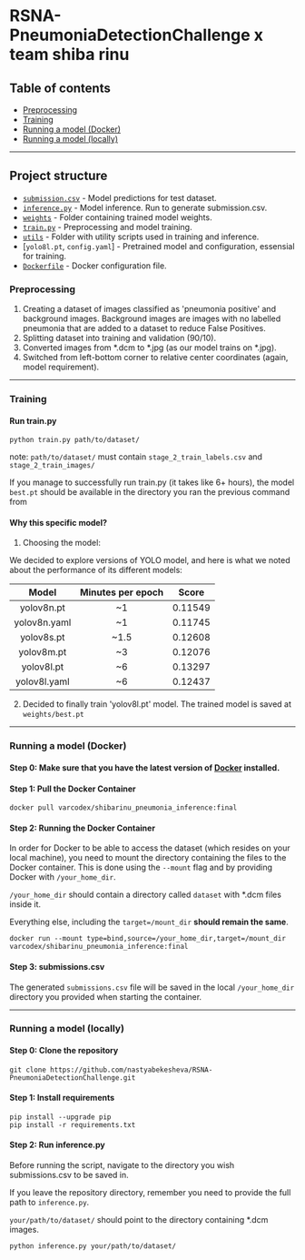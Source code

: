 # RSNA-PneumoniaDetectionChallenge x team shiba rinu

## Table of contents

- [Preprocessing](#Preprocessing)
- [Training](#Training)
- [Running a model (Docker)](#Running-a-model)
- [Running a model (locally)](#Running-a-model-(locally))

-----

## Project structure

- [`submission.csv`](submission.csv) - Model predictions for test dataset.
- [`inference.py`](inference.py) - Model inference. Run to generate submission.csv.
- [`weights`](outputs) - Folder containing trained model weights.
- [`train.py`](training.py) - Preprocessing and model training.
- [`utils`](utils) - Folder with utility scripts used in training and inference.
- [`yolo8l.pt`, `config.yaml`] - Pretrained model and configuration, essensial for training.
- [`Dockerfile`](Dockerfile) - Docker configuration file.

### Preprocessing

1. Creating a dataset of images classified as 'pneumonia positive' and background images.
   Background images are images with no labelled pneumonia that are added to a dataset to reduce False Positives.
2. Splitting dataset into training and validation (90/10).
3. Converted images from *.dcm to *.jpg (as our model trains on *.jpg).
4. Switched from left-bottom corner to relative center coordinates (again, model requirement).

-----

### Training

#### Run train.py

```
python train.py path/to/dataset/
```

note: `path/to/dataset/` must contain `stage_2_train_labels.csv` and `stage_2_train_images/`

If you manage to successfully run train.py (it takes like 6+ hours), the model `best.pt` should be available in the directory you ran the previous command from

#### Why this specific model?

1. Choosing the model:

We decided to explore versions of YOLO model, and here is what we noted about the performance of its different models:

|  **Model**   | **Minutes per epoch** | **Score** |
|:------------:|:---------------------:|:---------:|
|  yolov8n.pt  |          ~1           |  0.11549  |
| yolov8n.yaml |          ~1           |  0.11745  |
|  yolov8s.pt  |         ~1.5          |  0.12608  |
|  yolov8m.pt  |          ~3           |  0.12076  |
|  yolov8l.pt  |          ~6           |  0.13297  |
| yolov8l.yaml |          ~6           |  0.12437  |

2. Decided to finally train 'yolov8l.pt' model. The trained model is saved at
   `weights/best.pt`

-----

### Running a model (Docker)

#### Step 0: Make sure that you have the latest version of [Docker](https://www.docker.com/products/docker-desktop/) installed.

#### Step 1: Pull the Docker Container

```
docker pull varcodex/shibarinu_pneumonia_inference:final
```

#### Step 2: Running the Docker Container

In order for Docker to be able to access the dataset (which resides on your local machine),
you need to mount the directory containing the files to the Docker container. This is done using the `--mount` flag and
by providing Docker with `/your_home_dir`.

`/your_home_dir` should contain a directory called `dataset` with *.dcm files inside it.

Everything else, including the `target=/mount_dir` **should remain the same**.

```
docker run --mount type=bind,source=/your_home_dir,target=/mount_dir varcodex/shibarinu_pneumonia_inference:final
```

#### Step 3: submissions.csv

The generated `submissions.csv` file will be saved in the local `/your_home_dir` directory you provided when starting
the container.

------

### Running a model (locally)

#### Step 0: Clone the repository

```
git clone https://github.com/nastyabekesheva/RSNA-PneumoniaDetectionChallenge.git
```

#### Step 1: Install requirements

```
pip install --upgrade pip
pip install -r requirements.txt
```

#### Step 2: Run inference.py

Before running the script, navigate to the directory you wish submissions.csv to be saved in.

If you leave the repository directory, remember you need to provide the full path to `inference.py`.

`your/path/to/dataset/` should point to the directory containing *.dcm images.


```
python inference.py your/path/to/dataset/
```


